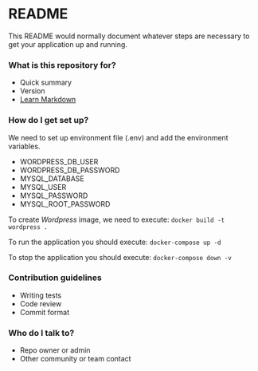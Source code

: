 # README #

This README would normally document whatever steps are necessary to get your application up and running.

### What is this repository for? ###

* Quick summary
* Version
* [Learn Markdown](https://bitbucket.org/tutorials/markdowndemo)

### How do I get set up? ###

We need to set up environment file (.env) and add the environment
variables.

* WORDPRESS_DB_USER
* WORDPRESS_DB_PASSWORD
* MYSQL_DATABASE
* MYSQL_USER
* MYSQL_PASSWORD
* MYSQL_ROOT_PASSWORD

To create *Wordpress* image, we need to execute:
``
docker build -t wordpress .
``

To run the application you should execute:
``
docker-compose up -d
``

To stop the application you should execute:
``
docker-compose down -v
``

### Contribution guidelines ###

* Writing tests
* Code review
* Commit format

### Who do I talk to? ###

* Repo owner or admin
* Other community or team contact